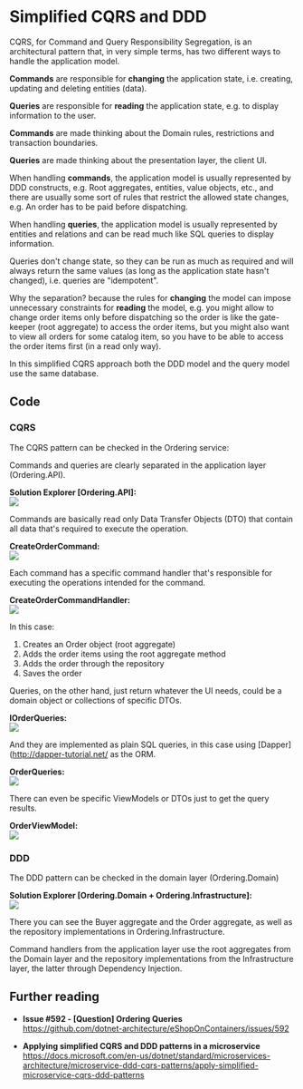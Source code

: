 Simplified CQRS and DDD
=======================

CQRS, for Command and Query Responsibility Segregation, is an architectural pattern that, in very simple terms, has two different ways to handle the application model.

**Commands** are responsible for **changing** the application state, i.e. creating, updating and deleting entities (data).

**Queries** are responsible for **reading** the application state, e.g. to display information to the user.

**Commands** are made thinking about the Domain rules, restrictions and transaction boundaries.

**Queries** are made thinking about the presentation layer, the client UI.

When handling **commands**, the application model is usually represented by DDD constructs, e.g. Root aggregates, entities, value objects, etc., and there are usually some sort of rules that restrict the allowed state changes, e.g. An order has to be paid before dispatching.

When handling **queries**, the application model is usually represented by entities and relations and can be read much like SQL queries to display information.

Queries don't change state, so they can be run as much as required and will always return the same values (as long as the application state hasn't changed), i.e. queries are "idempotent".

Why the separation? because the rules for **changing** the model can impose unnecessary constraints for **reading** the model, e.g. you might allow to change order items only before dispatching so the order is like the gate-keeper (root aggregate) to access the order items, but you might also want to view all orders for some catalog item, so you have to be able to access the order items first (in a read only way).

In this simplified CQRS approach both the DDD model and the query model use the same database.

Code
----

### CQRS
The CQRS pattern can be checked in the Ordering service:

Commands and queries are clearly separated in the application layer (Ordering.API).

**Solution Explorer [Ordering.API]:**  
![](devenv_2018-05-22_18-00-24.png)

Commands are basically read only Data Transfer Objects (DTO) that contain all data that's required to execute the operation.

**CreateOrderCommand:**  
![](devenv_2018-05-22_18-13-35.png)

Each command has a specific command handler that's responsible for executing the operations intended for the command.

**CreateOrderCommandHandler:**  
![](devenv_2018-05-22_18-22-23.png)

In this case:

1. Creates an Order object (root aggregate)
2. Adds the order items using the root aggregate method
3. Adds the order through the repository
4. Saves the order

Queries, on the other hand, just return whatever the UI needs, could be a domain object or collections of specific DTOs.

**IOrderQueries:**  
![](devenv_2018-05-22_18-40-25.png)

And they are implemented as plain SQL queries, in this case using [Dapper](http://dapper-tutorial.net/ as the ORM.

**OrderQueries:**  
![](devenv_2018-05-22_18-48-36.png)

There can even be specific ViewModels or DTOs just to get the query results.

**OrderViewModel:**  
![](devenv_2018-05-22_19-11-30.png)

### DDD
The DDD pattern can be checked in the domain layer (Ordering.Domain)

**Solution Explorer [Ordering.Domain + Ordering.Infrastructure]:**  
![](devenv_2018-05-22_18-52-58.png)

There you can see the Buyer aggregate and the Order aggregate, as well as the repository implementations in Ordering.Infrastructure.

Command handlers from the application layer use the root aggregates from the Domain layer and the repository implementations from the Infrastructure layer, the latter through Dependency Injection.

Further reading
---------------

* **Issue #592 - [Question] Ordering Queries** <br/>  https://github.com/dotnet-architecture/eShopOnContainers/issues/592

* **Applying simplified CQRS and DDD patterns in a microservice** <br/>
https://docs.microsoft.com/en-us/dotnet/standard/microservices-architecture/microservice-ddd-cqrs-patterns/apply-simplified-microservice-cqrs-ddd-patterns

